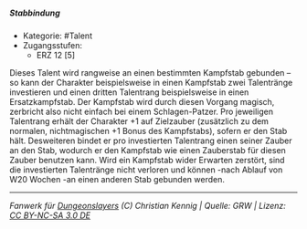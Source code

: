 <!---
Dies ist ein Fanwerk für DUNGEONSLAYERS (C) von Christian Kennig

Quellen:      [Dungeonslayers Grundregelwerk](https://dungeonslayers.net/download/Dungeonslayers4.pdf)
              [Talentbeschreibungen](https://www.f-space.de/ds4/tools-talentcards.html)
License:      [CC-BY-NC-SA 4.0](https://creativecommons.org/licenses/by-nc-sa/4.0/deed.de)
Richtlinien:  [Fanwerkrichtlinien](https://www.dungeonslayers.net/fanwerk-richtlinien/)
Autor:        Zauberlehrling
-->

##### Stabbindung

- Kategorie: #Talent
- Zugangsstufen:
  - ERZ 12 [5]

Dieses Talent wird rangweise an einen bestimmten Kampfstab gebunden – so kann der Charakter beispielsweise in einen Kampfstab zwei Talentränge investieren und einen dritten Talentrang beispielsweise in einen Ersatzkampfstab. Der Kampfstab wird durch diesen Vorgang magisch, zerbricht also nicht einfach bei einem Schlagen-Patzer. Pro jeweiligen Talentrang erhält der Charakter +1 auf Zielzauber (zusätzlich zu dem normalen, nichtmagischen +1 Bonus des Kampfstabs), sofern er den Stab hält. Desweiteren bindet er pro investierten Talentrang einen seiner Zauber an den Stab, wodurch er den Kampfstab wie einen Zauberstab für diesen Zauber benutzen kann. Wird ein Kampfstab wider Erwarten zerstört, sind die investierten Talentränge nicht verloren und können -nach Ablauf von W20 Wochen -an einen anderen Stab gebunden werden.

---

_Fanwerk für [Dungeonslayers](https://www.dungeonslayers.net/) (C) Christian Kennig | Quelle: GRW | Lizenz: [CC BY-NC-SA 3.0 DE](https://creativecommons.org/licenses/by-nc-sa/3.0/de/)_

